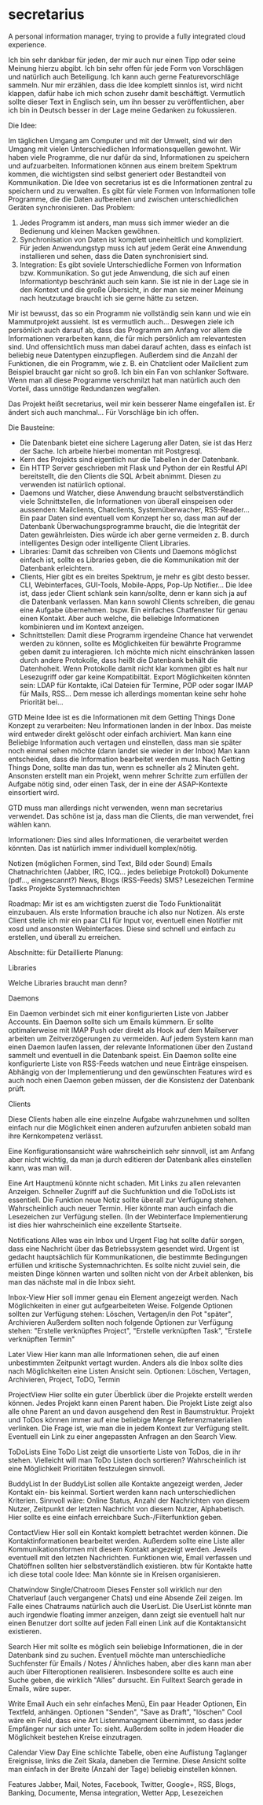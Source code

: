 secretarius
===========

A personal information manager, trying to provide a fully integrated cloud experience.

Ich bin sehr dankbar für jeden, der mir auch nur einen Tipp oder seine Meinung hierzu abgibt. Ich bin sehr offen für jede Form von Vorschlägen und natürlich auch Beteiligung. Ich kann auch gerne Featurevorschläge sammeln. Nur mir erzählen, dass die Idee komplett sinnlos ist, wird nicht klappen, dafür habe ich mich schon zusehr damit beschäftigt.
Vermutlich sollte dieser Text in Englisch sein, um ihn besser zu veröffentlichen, aber ich bin in Deutsch besser in der Lage meine Gedanken zu fokussieren.

Die Idee:

Im täglichen Umgang am Computer und mit der Umwelt, sind wir den Umgang mit vielen Unterschiedlichen Informationsquellen gewohnt. Wir haben viele Programme, die nur dafür da sind, Informationen zu speichern und aufzuarbeiten.
Informationen können aus einem breitem Spektrum kommen, die wichtigsten sind selbst generiert oder Bestandteil von Kommunikation.
Die Idee von secretarius ist es die Informationen zentral zu speichern und zu verwalten.
Es gibt für viele Formen von Informationen tolle Programme, die die Daten aufbereiten und zwischen unterschiedlichen Geräten synchronisieren.
Das Problem: 
1. Jedes Programm ist anders, man muss sich immer wieder an die Bedienung und kleinen Macken gewöhnen.
2. Synchronisation von Daten ist komplett uneinheitlich und kompliziert. Für jeden Anwendungstyp muss ich auf jedem Gerät eine Anwendung installieren und sehen, dass die Daten synchronisiert sind.
3. Integration: Es gibt soviele Unterschiedliche Formen von Information bzw. Kommunikation. So gut jede Anwendung, die sich auf einen Informationtyp beschränkt auch sein kann. Sie ist nie in der Lage sie in den Kontext und die große Übersicht, in der man sie meiner Meinung nach heutzutage braucht ich sie gerne hätte zu setzen.

Mir ist bewusst, das so ein Programm nie vollständig sein kann und wie ein Mammutprojekt aussieht. Ist es vermutlich auch...
Deswegen ziele ich persönlich auch darauf ab, dass das Programm am Anfang vor allem die Informationen verarbeiten kann, die für mich persönlich am relevantesten sind.
Und offensichtlich muss man dabei darauf achten, dass es einfach ist beliebig neue Datentypen einzupflegen.
Außerdem sind die Anzahl der Funktionen, die ein Programm, wie z. B. ein Chatclient oder Mailclient zum Beispiel braucht gar nicht so groß. Ich bin ein Fan von schlanker Software. Wenn man all diese Programme verschmilzt hat man natürlich auch den Vorteil, dass unnötige Redundanzen wegfallen.

Das Projekt heißt secretarius, weil mir kein besserer Name eingefallen ist. Er ändert sich auch manchmal... Für Vorschläge bin ich offen.

Die Bausteine:
* Die Datenbank bietet eine sichere Lagerung aller Daten, sie ist das Herz der Sache. Ich arbeite hierbei momentan mit Postgresql.
* Kern des Projekts sind eigentlich nur die Tabellen in der Datenbank.
* Ein HTTP Server geschrieben mit Flask und Python der ein Restful API bereitstellt, die den Clients die SQL Arbeit abnimmt. Diesen zu verwenden ist natürlich optional.
* Daemons und Watcher, diese Anwendung braucht selbstverständlich viele Schnittstellen, die Informationen von überall einspeisen oder aussenden: Mailclients, Chatclients, Systemüberwacher, RSS-Reader... Ein paar Daten sind eventuell vom Konzept her so, dass man auf der Datenbank Überwachungsprogramme braucht, die die Integrität der Daten gewährleisten. Dies würde ich aber gerne vermeiden z. B. durch intelligentes Design oder intelligente Client Libraries.
* Libraries: Damit das schreiben von Clients und Daemons möglichst einfach ist, sollte es Libraries geben, die die Kommunikation mit der Datenbank erleichtern.
* Clients, Hier gibt es ein breites Spektrum, je mehr es gibt desto besser. CLI, Webinterfaces, GUI-Tools, Mobile-Apps, Pop-Up Notifier... Die Idee ist, dass jeder Client schlank sein kann/sollte, denn er kann sich ja auf die Datenbank verlassen. Man kann sowohl Clients schreiben, die genau eine Aufgabe übernehmen. bspw. Ein einfaches Chatfenster für genau einen Kontakt. Aber auch welche, die beliebige Informationen kombinieren und im Kontext anzeigen.
* Schnittstellen: Damit diese Programm irgendeine Chance hat verwendet werden zu können, sollte es Möglichkeiten für bewährte Programme geben damit zu interagieren. Ich möchte mich nicht einschränken lassen durch andere Protokolle, dass heißt die Datenbank behält die Datenhoheit. Wenn Protokolle damit nicht klar kommen gibt es halt nur Lesezugriff oder gar keine Kompatibiltät.
Export Möglichkeiten könnten sein: LDAP für Kontakte, iCal Dateien für Termine, POP oder sogar IMAP für Mails, RSS...
Dem messe ich allerdings momentan keine sehr hohe Priorität bei...

GTD
Meine Idee ist es die Informationen mit dem Getting Things Done Konzept zu verarbeiten:
Neu Informationen landen in der Inbox.
Das meiste wird entweder direkt gelöscht oder einfach archiviert.
Man kann eine Beliebige Information auch vertagen und einstellen, dass man sie später noch einmal sehen möchte (dann landet sie wieder in der Inbox)
Man kann entscheiden, dass die Information bearbeitet werden muss. Nach Getting Things Done, sollte man das tun, wenn es schneller als 2 Minuten geht.
Ansonsten erstellt man ein Projekt, wenn mehrer Schritte zum erfüllen der Aufgabe nötig sind, oder einen Task, der in eine der ASAP-Kontexte einsortiert wird.

GTD muss man allerdings nicht verwenden, wenn man secretarius verwendet.
Das schöne ist ja, dass man die Clients, die man verwendet, frei wählen kann.

Informationen:
Dies sind alles Informationen, die verarbeitet werden könnten. Das ist natürlich immer individuell komplex/nötig.

Notizen (möglichen Formen, sind Text, Bild oder Sound)
Emails
Chatnachrichten (Jabber, IRC, ICQ... jedes beliebige Protokoll)
Dokumente (pdf..., eingescannt?)
News, Blogs (RSS-Feeds)
SMS?
Lesezeichen
Termine
Tasks
Projekte
Systemnachrichten

Roadmap:
Mir ist es am wichtigsten zuerst die Todo Funktionalität einzubauen. Als erste Information brauche ich also nur Notizen.
Als erste Client stelle ich mir ein paar CLI für Input vor, eventuell einen Notifier mit xosd und ansonsten Webinterfaces. Diese sind schnell und einfach zu erstellen, und überall zu erreichen.

Abschnitte:
für Detaillierte Planung:



Libraries

Welche Libraries braucht man denn?

Daemons

Ein Daemon verbindet sich mit einer konfigurierten Liste von Jabber Accounts.
Ein Daemon sollte sich um Emails kümmern. Er sollte optimalerweise mit IMAP Push oder direkt als Hook auf dem Mailserver arbeiten um Zeitverzögerungen zu vermeiden.
Auf jedem System kann man einen Daemon laufen lassen, der relevante Informationen über den Zustand sammelt und eventuell in die Datenbank speist.
Ein Daemon sollte eine konfigurierte Liste von RSS-Feeds watchen und neue Einträge einspeisen.
Abhängig von der Implementierung und den gewünschten Features wird es auch noch einen Daemon geben müssen, der die Konsistenz der Datenbank prüft.

Clients

Diese Clients haben alle eine einzelne Aufgabe wahrzunehmen und sollten einfach nur die Möglichkeit einen anderen aufzurufen anbieten sobald man ihre Kernkompetenz verlässt.

Eine Konfigurationsansicht wäre wahrscheinlich sehr sinnvoll, ist am Anfang aber nicht wichtig, da man ja durch editieren der Datenbank alles einstellen kann, was man will.

Eine Art Hauptmenü könnte nicht schaden. Mit Links zu allen relevanten Anzeigen. Schneller Zugriff auf die Suchfunktion und die ToDoLists ist essentiell. Die Funktion neue Notiz sollte überall zur Verfügung stehen. Wahrscheinlich auch neuer Termin. Hier könnte man auch einfach die Lesezeichen zur Verfügung stellen. (In der Webinterface Implementierung ist dies hier wahrscheinlich eine exzellente Startseite.

Notifications
Alles was ein Inbox und Urgent Flag hat sollte dafür sorgen, dass eine Nachricht über das Betriebssystem gesendet wird. Urgent ist gedacht hauptsächlich für Kommunikationen, die bestimmte Bedingungen erfüllen und kritische Systemnachrichten. Es sollte nicht zuviel sein, die meisten Dinge können warten und sollten nicht von der Arbeit ablenken, bis man das nächste mal in die Inbox sieht.

Inbox-View
Hier soll immer genau ein Element angezeigt werden. Nach Möglichkeiten in einer gut aufgearbeiteten Weise.
Folgende Optionen sollten zur Verfügung stehen: Löschen, Vertagen/in den Pot "später", Archivieren
Außerdem sollten noch folgende Optionen zur Verfügung stehen: "Erstelle verknüpftes Project", "Erstelle verknüpften Task", "Erstelle verknüpften Termin"

Later View
Hier kann man alle Informationen sehen, die auf einen unbestimmten Zeitpunkt vertagt wurden. Anders als die Inbox sollte dies nach Möglichkeiten eine Listen Ansicht sein.
Optionen: Löschen, Vertagen, Archivieren, Project, ToDO, Termin

ProjectView
Hier sollte ein guter Überblick über die Projekte erstellt werden können. Jedes Projekt kann einen Parent haben. Die Projekt Liste zeigt also alle ohne Parent an und davon ausgehend den Rest in Baumstruktur. Projekt und ToDos können immer auf eine beliebige Menge Referenzmaterialien verlinken. Die Frage ist, wie man die in jedem Kontext zur Verfügung stellt. Eventuell ein Link zu einer angepassten Anfragen an den Search View.

ToDoLists
Eine ToDo List zeigt die unsortierte Liste von ToDos, die in ihr stehen. Vielleicht will man ToDo Listen doch sortieren? Wahrscheinlich ist eine Möglichkeit Prioritäten festzulegen sinnvoll.

BuddyList
In der BuddyList sollen alle Kontakte angezeigt werden, Jeder Kontakt ein- bis keinmal. Sortiert werden kann nach unterschiedlichen Kriterien. Sinnvoll wäre: Online Status, Anzahl der Nachrichten von diesem Nutzer, Zeitpunkt der letzten Nachricht von diesem Nutzer, Alphabetisch. Hier sollte es eine einfach erreichbare Such-/Filterfunktion geben.

ContactView
Hier soll ein Kontakt komplett betrachtet werden können. Die Kontaktinformationen bearbeitet werden. Außerdem sollte eine Liste aller Kommunikationsformen mit diesem Kontakt angezeigt werden. Jeweils eventuell mit den letzten Nachrichten. Funktionen wie, Email verfassen und Chatöffnen sollten hier selbstverständlich existieren. btw für Kontakte hatte ich diese total coole Idee: Man könnte sie in Kreisen organisieren.

Chatwindow Single/Chatroom
Dieses Fenster soll wirklich nur den Chatverlauf (auch vergangener Chats) und eine Absende Zeil zeigen. Im Falle eines Chatraums natürlich auch die UserList. Die UserList könnte man auch irgendwie floating immer anzeigen, dann zeigt sie eventuell halt nur einen Benutzer dort sollte auf jeden Fall einen Link auf die Kontaktansicht existieren.

Search
Hier mit sollte es möglich sein beliebige Informationen, die in der Datenbank sind zu suchen. Eventuell möchte man unterschiedliche Suchfenster für Emails / Notes / Ähnliches haben, aber dies kann man aber auch über Filteroptionen realisieren. Insbesondere sollte es auch eine Suche geben, die wirklich "Alles" dursucht. Ein Fulltext Search gerade in Emails, wäre super.

Write Email
Auch ein sehr einfaches Menü, Ein paar Header Optionen, Ein Textfeld, anhängen. Optionen "Senden", "Save as Draft", "löschen"
Cool wäre ein Feld, dass eine Art Listenmanagment übernimmt, so dass jeder Empfänger nur sich unter To: sieht. Außerdem sollte in jedem Header die Möglichkeit bestehen Kreise einzutragen.

Calendar View
Day
Eine schlichte Tabelle, oben eine Auflistung Taglanger Ereignisse,
links die Zeit Skala, daneben die Termine. Diese Ansicht sollte man einfach in der Breite (Anzahl der Tage) beliebig einstellen können.

Features
Jabber, Mail, Notes, Facebook, Twitter, Google+, RSS, Blogs, Banking, Documente, Mensa integration, Wetter App, Lesezeichen
